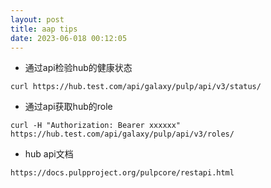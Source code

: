 ```yaml
---
layout: post
title: aap tips
date: 2023-06-018 00:12:05
---
```


- 通过api检验hub的健康状态

```
curl https://hub.test.com/api/galaxy/pulp/api/v3/status/
```

- 通过api获取hub的role

```
curl -H "Authorization: Bearer xxxxxx" https://hub.test.com/api/galaxy/pulp/api/v3/roles/
```

- hub api文档

```
https://docs.pulpproject.org/pulpcore/restapi.html
```
